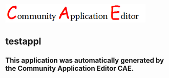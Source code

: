 ![CAE](https://github.com/TestSomeOrg/application-testappl/blob/master/img/logo.png)  

testappl
===================


This application was automatically generated by the Community Application Editor CAE.  
---------------
